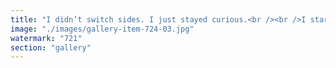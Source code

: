 ```yaml
---
title: "I didn’t switch sides. I just stayed curious.<br /><br />I started out respecting Proof of Work — the elegance, the resistance to change, the purity of it.<br /><br />But I watched PoS evolve.<br />I watched it open doors.<br />I watched it reward contribution instead of just capital.<br /><br />Now I’m not here to store value. I’m here to use it.<br />To build, participate, govern — not just hold and hope.<br /><br />This isn’t about tribalism. It’s about trajectory.<br /><br />PoW gave us the spark.<br />PoS is giving us a system that can scale, adapt, and include.<br /><br />And if you’re still holding out for ideological reasons — fine. But don’t pretend nothing’s changed.<br /><br />Because everything has.<br /><br /><br />#ProofOfStake <br />#CryptoPerspective <br />#OnchainBuilders <br />#Decentralization <br />#Web3Future"
image: "./images/gallery-item-724-03.jpg"
watermark: "721"
section: "gallery"
---
```

